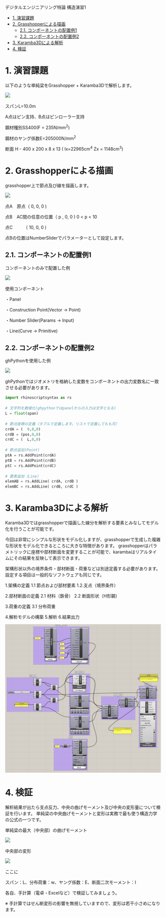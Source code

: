 デジタルエンジニアリング特論 構造演習1
- [1. 演習課題](#1-演習課題)
- [2. Grasshopperによる描画](#2-grasshopperによる描画)
  - [2.1. コンポーネントの配置例1](#21-コンポーネントの配置例1)
  - [2.2. コンポーネントの配置例2](#22-コンポーネントの配置例2)
- [3. Karamba3Dによる解析](#3-karamba3dによる解析)
- [4. 検証](#4-検証)

# 1. 演習課題
以下のような単純梁をGrasshopper + Karamba3Dで解析します。

![](img/fig1-0.png)

スパンL=10.0m

A点はピン支持、B点はピンローラー支持

鋼材種別SS400(F = 235N/mm<sup>2</sup>)

鋼材のヤング係数E=205000N/mm<sup>2</sup>

断面 H - 400 x 200 x 8 x 13 ( Ix=22965cm<sup>4</sup> Zx = 1148cm<sup>3</sup>)

# 2. Grasshopperによる描画

grasshopper上で節点及び線を描画します。

![](img/fig1-1.png)

点A　原点（ 0, 0, 0 )

点B　AC間の任意の位置（ p , 0, 0 ) 0 < p < 10

点C　　　（ 10, 0, 0 )

点Bの位置はNumberSliderでパラメーターとして設定します。


## 2.1. コンポーネントの配置例1

コンポーネントのみで配置した例

![](img/fig1-2.png)

使用コンポーネント

・Panel

・Construction Point(Vector → Point)

・Number Slider(Params → Input)

・Line(Curve → Primitive)

## 2.2. コンポーネントの配置例2

ghPythonを使用した例

![](img/fig1-3.png)

ghPythonではジオメトリを格納した変数をコンポーネントの出力変数名に一致させる必要があります。

```python
import rhinoscriptsyntax as rs

# 文字列を数値化(ghpythonではpanelからの入力は文字となる)
L = float(span) 

# 節点座標の定義（タプルで定義します。リストで定義してもも可）
crdA = (  0,0,0)
crdB = (pos,0,0)
crdC = (  L,0,0)

# 節点追加(Point)
ptA = rs.AddPoint(crdA) 
ptB = rs.AddPoint(crdB)
ptC = rs.AddPoint(crdC)

# 要素追加（Line）
elemAB = rs.AddLine( crdA, crdB )
elemBC = rs.AddLine( crdB, crdC )
```

# 3. Karamba3Dによる解析

Karamba3Dではgrasshopperで描画した線分を解析する要素とみなしてモデル化を行うことが可能です。

今回は非常にシンプルな形状をモデル化しますが、grasshopperで生成した複雑な形状をモデル化できるところに大きな特徴があります。
grasshopperはパラメトリックに座標や部材断面を変更することが可能で、karambaはリアルタイムにその結果を反映して表示できます。

架構形状以外の境界条件・部材断面・荷重などは別途定義する必要があります。設定する項目は一般的なソフトウェアも同じです。

1.架構の定義
1.1 節点および部材要素
1.2.支点（境界条件）

2.部材断面の定義
2.1 材料（鉄骨）
2.2 断面形状（H形鋼）

3.荷重の定義
3.1 分布荷重

4.解析モデルの構築
5.解析
6.結果出力

![](img/fig1-4.png)


# 4. 検証

解析結果が出たら支点反力、中央の曲げモーメント及び中央の変形量について検証を行います。
単純梁の中央曲げモーメントと変形は実務で最も使う構造力学の公式の一つです。

単純梁の最大（中央部）の曲げモーメント

<img src="https://latex.codecogs.com/svg.image?M=\frac{1}{8}&space;wL^{2}">

中央部の変形

<img src="https://latex.codecogs.com/svg.image?\delta=\frac{5wL^{4}}{384EI}&space;">

ここに

スパン：L、分布荷重：w、ヤング係数：E、断面二次モーメント：I

各自、手計算（電卓・Excelなど）で検証してみましょう。

※ 手計算ではせん断変形の影響を無視していますので、変形は若干小さめになります。
